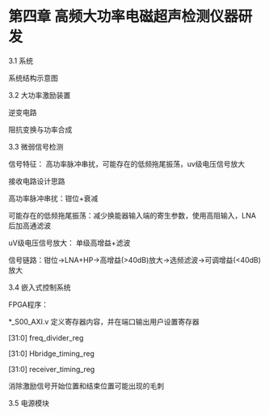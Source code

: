 # 第四章 高频大功率电磁超声检测仪器研发

3.1 系统

系统结构示意图

3.2 大功率激励装置

逆变电路

阻抗变换与功率合成

3.3 微弱信号检测

信号特征： 高功率脉冲串扰，可能存在的低频拖尾振荡，uv级电压信号放大

接收电路设计思路

高功率脉冲串扰：钳位+衰减

可能存在的低频拖尾振荡：减少换能器输入端的寄生参数，使用高阻输入，LNA后加高通滤波

uV级电压信号放大： 单级高增益+滤波

信号链路：钳位->LNA+HP->高增益(>40dB)放大->选频滤波->可调增益(<40dB)放大

3.4 嵌入式控制系统

FPGA程序：

*_S00_AXI.v 定义寄存器内容，并在端口输出用户设置寄存器

[31:0] freq_divider_reg

[31:0] Hbridge_timing_reg

[31:0] receiver_timing_reg

消除激励信号开始位置和结束位置可能出现的毛刺


3.5 电源模块
